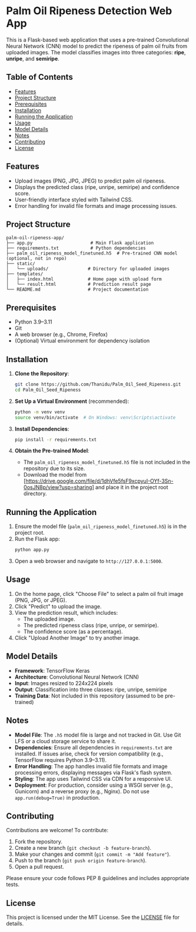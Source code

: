 # Palm Oil Ripeness Detection Web App

This is a Flask-based web application that uses a pre-trained Convolutional Neural Network (CNN) model to predict the ripeness of palm oil fruits from uploaded images. The model classifies images into three categories: **ripe**, **unripe**, and **semiripe**.

## Table of Contents
- [Features](#features)
- [Project Structure](#project-structure)
- [Prerequisites](#prerequisites)
- [Installation](#installation)
- [Running the Application](#running-the-application)
- [Usage](#usage)
- [Model Details](#model-details)
- [Notes](#notes)
- [Contributing](#contributing)
- [License](#license)

## Features
- Upload images (PNG, JPG, JPEG) to predict palm oil ripeness.
- Displays the predicted class (ripe, unripe, semiripe) and confidence score.
- User-friendly interface styled with Tailwind CSS.
- Error handling for invalid file formats and image processing issues.

## Project Structure
```
palm-oil-ripeness-app/
├── app.py                      # Main Flask application
├── requirements.txt            # Python dependencies
├── palm_oil_ripeness_model_finetuned.h5  # Pre-trained CNN model (optional, not in repo)
├── static/
│   └── uploads/               # Directory for uploaded images
├── templates/
│   ├── index.html             # Home page with upload form
│   └── result.html            # Prediction result page
└── README.md                  # Project documentation
```

## Prerequisites
- Python 3.9–3.11
- Git
- A web browser (e.g., Chrome, Firefox)
- (Optional) Virtual environment for dependency isolation

## Installation
1. **Clone the Repository**:
   ```bash
   git clone https://github.com/Thanidu/Palm_Oil_Seed_Ripeness.git
   cd Palm_Oil_Seed_Ripeness
   ```

2. **Set Up a Virtual Environment** (recommended):
   ```bash
   python -m venv venv
   source venv/bin/activate  # On Windows: venv\Scripts\activate
   ```

3. **Install Dependencies**:
   ```bash
   pip install -r requirements.txt
   ```

4. **Obtain the Pre-trained Model**:
   - The `palm_oil_ripeness_model_finetuned.h5` file is not included in the repository due to its size.
   - Download the model from [https://drive.google.com/file/d/1dhVfe5fsF9xcpyuI-OYf-3Sn-0osJN8p/view?usp=sharing] and place it in the project root directory.

## Running the Application
1. Ensure the model file (`palm_oil_ripeness_model_finetuned.h5`) is in the project root.
2. Run the Flask app:
   ```bash
   python app.py
   ```
3. Open a web browser and navigate to `http://127.0.0.1:5000`.

## Usage
1. On the home page, click "Choose File" to select a palm oil fruit image (PNG, JPG, or JPEG).
2. Click "Predict" to upload the image.
3. View the prediction result, which includes:
   - The uploaded image.
   - The predicted ripeness class (ripe, unripe, or semiripe).
   - The confidence score (as a percentage).
4. Click "Upload Another Image" to try another image.

## Model Details
- **Framework**: TensorFlow Keras
- **Architecture**: Convolutional Neural Network (CNN)
- **Input**: Images resized to 224x224 pixels
- **Output**: Classification into three classes: ripe, unripe, semiripe
- **Training Data**: Not included in this repository (assumed to be pre-trained)

## Notes
- **Model File**: The `.h5` model file is large and not tracked in Git. Use Git LFS or a cloud storage service to share it.
- **Dependencies**: Ensure all dependencies in `requirements.txt` are installed. If issues arise, check for version compatibility (e.g., TensorFlow requires Python 3.9–3.11).
- **Error Handling**: The app handles invalid file formats and image processing errors, displaying messages via Flask's flash system.
- **Styling**: The app uses Tailwind CSS via CDN for a responsive UI.
- **Deployment**: For production, consider using a WSGI server (e.g., Gunicorn) and a reverse proxy (e.g., Nginx). Do not use `app.run(debug=True)` in production.

## Contributing
Contributions are welcome! To contribute:
1. Fork the repository.
2. Create a new branch (`git checkout -b feature-branch`).
3. Make your changes and commit (`git commit -m "Add feature"`).
4. Push to the branch (`git push origin feature-branch`).
5. Open a pull request.

Please ensure your code follows PEP 8 guidelines and includes appropriate tests.

## License
This project is licensed under the MIT License. See the [LICENSE](LICENSE) file for details.
